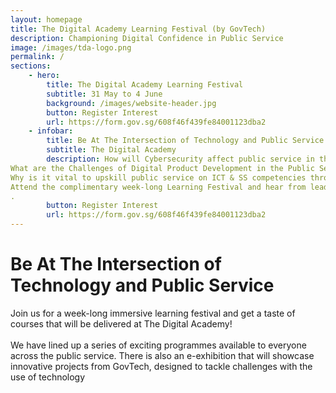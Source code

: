 ```yaml
---
layout: homepage
title: The Digital Academy Learning Festival (by GovTech)
description: Championing Digital Confidence in Public Service
image: /images/tda-logo.png
permalink: /
sections:
    - hero:
        title: The Digital Academy Learning Festival
        subtitle: 31 May to 4 June
        background: /images/website-header.jpg
        button: Register Interest
        url: https://form.gov.sg/608f46f439fe84001123dba2
    - infobar:
        title: Be At The Intersection of Technology and Public Service
        subtitle: The Digital Academy
        description: How will Cybersecurity affect public service in the next 5 years?
What are the Challenges of Digital Product Development in the Public Sector?
Why is it vital to upskill public service on ICT & SS competencies through The Digital Academy?
Attend the complimentary week-long Learning Festival and hear from leading industry experts such as Google, Microsoft, NUS-ISS and more! Be immersed in a myriad of activities such as webinars, panel discussions, workshops and get a taste of courses that will be delivered at The Digital Academy. Designed for the public service, explore the line-up of exciting programmes and discover five different tracks in-depth on Cybersecurity (Day 1); Apps Infrastructure & ICT Infrastructure (Day 2), Apps Management & Apps Development (Day 3), Technology & Product Management and Data Science & AI (Day 4), New Technology (Day 5). Leave inspired by an innovative virtual exhibition showcasing GovTech projects and a virtual live band performance not to be missed.  
.
        button: Register Interest
        url: https://form.gov.sg/608f46f439fe84001123dba2
---
```


# Be At The Intersection of Technology and Public Service
Join us for a week-long immersive learning festival and get a taste of courses that will be delivered at The Digital Academy! <br> <br>
        We have lined up a series of exciting programmes available to everyone across the public service. There is also an e-exhibition that will showcase innovative projects from GovTech, designed to tackle challenges with the use of technology



